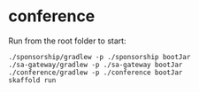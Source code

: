 # conference

Run from the root folder to start:
```
./sponsorship/gradlew -p ./sponsorship bootJar
./sa-gateway/gradlew -p ./sa-gateway bootJar
./conference/gradlew -p ./conference bootJar
skaffold run
```